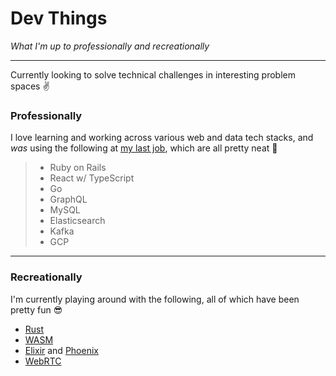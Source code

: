 # Dev Things

_What I'm up to professionally and recreationally_

---

Currently looking to solve technical challenges in interesting problem spaces ✌️

### Professionally

I love learning and working across various web and data tech stacks, and _was_ using the following at [my last job](https://www.shopify.com/careers), which are all pretty neat 🙌

> - Ruby on Rails
> - React w/ TypeScript
> - Go
> - GraphQL
> - MySQL
> - Elasticsearch
> - Kafka
> - GCP

---

### Recreationally

I'm currently playing around with the following, all of which have been pretty fun 😎

- [Rust](https://www.rust-lang.org/)
- [WASM](https://rustwasm.github.io/book/what-is-webassembly.html)
- [Elixir](https://elixir-lang.org/) and [Phoenix](https://www.phoenixframework.org/)
- [WebRTC](https://webrtcforthecurious.com/)
